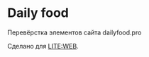 # Daily food

Перевёрстка элементов сайта dailyfood.pro

Сделано для [LITE:WEB](https://lweb.pro/).

